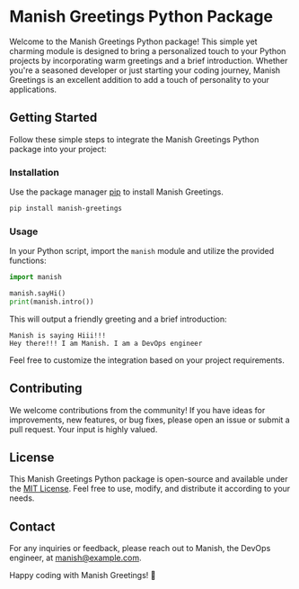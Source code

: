# Manish Greetings Python Package

Welcome to the Manish Greetings Python package! This simple yet charming module is designed to bring a personalized touch to your Python projects by incorporating warm greetings and a brief introduction. Whether you're a seasoned developer or just starting your coding journey, Manish Greetings is an excellent addition to add a touch of personality to your applications.

## Getting Started

Follow these simple steps to integrate the Manish Greetings Python package into your project:

### Installation

Use the package manager [pip](https://pip.pypa.io/en/stable/) to install Manish Greetings.

```bash
pip install manish-greetings
```

### Usage

In your Python script, import the `manish` module and utilize the provided functions:

```python
import manish

manish.sayHi()
print(manish.intro())
```

This will output a friendly greeting and a brief introduction:

```
Manish is saying Hiii!!!
Hey there!!! I am Manish. I am a DevOps engineer
```

Feel free to customize the integration based on your project requirements.

## Contributing

We welcome contributions from the community! If you have ideas for improvements, new features, or bug fixes, please open an issue or submit a pull request. Your input is highly valued.

## License

This Manish Greetings Python package is open-source and available under the [MIT License](LICENSE). Feel free to use, modify, and distribute it according to your needs.

## Contact

For any inquiries or feedback, please reach out to Manish, the DevOps engineer, at manish@example.com.

Happy coding with Manish Greetings! 🚀